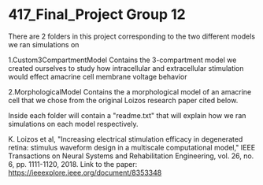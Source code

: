 ﻿# 417_Final_Project Group 12

There are 2 folders in this project corresponding to the two different models we ran simulations on

1.Custom3CompartmentModel
    Contains the 3-compartment model we created ourselves to study how intracellular and extracellular stimulation would effect amacrine cell membrane voltage behavior

2.MorphologicalModel
     Contains the a morphological model of an amacrine cell that we chose from the original Loizos research paper cited below.

Inside each folder will contain a "readme.txt" that will explain how we ran simulations on each model respectively. 

K. Loizos et al, "Increasing electrical stimulation efficacy in degenerated retina: stimulus waveform design in a multiscale computational model," IEEE Transactions on Neural Systems and Rehabilitation Engineering, vol. 26, no. 6, pp. 1111-1120, 2018. Link to the paper: https://ieeexplore.ieee.org/document/8353348
